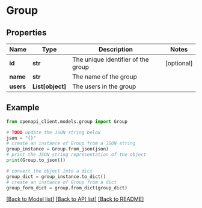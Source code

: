 # Group


## Properties

Name | Type | Description | Notes
------------ | ------------- | ------------- | -------------
**id** | **str** | The unique identifier of the group | [optional] 
**name** | **str** | The name of the group | 
**users** | **List[object]** | The users in the group | 

## Example

```python
from openapi_client.models.group import Group

# TODO update the JSON string below
json = "{}"
# create an instance of Group from a JSON string
group_instance = Group.from_json(json)
# print the JSON string representation of the object
print(Group.to_json())

# convert the object into a dict
group_dict = group_instance.to_dict()
# create an instance of Group from a dict
group_form_dict = group.from_dict(group_dict)
```
[[Back to Model list]](../README.md#documentation-for-models) [[Back to API list]](../README.md#documentation-for-api-endpoints) [[Back to README]](../README.md)


